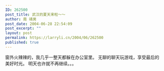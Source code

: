 ```yaml
---
ID: 262500
post_title: 武汉的夏天来啦～～
author: 南 靖男
post_date: 2004-06-28 22:54:09
post_excerpt: ""
layout: post
permalink: https://larryli.cn/2004/06/262500
published: true
---
```

窗外火辣辣的，我几乎一整天都躲在办公室里。
无聊的聊天玩游戏，享受最后的美好时光。
明天也许就不再继续。。。